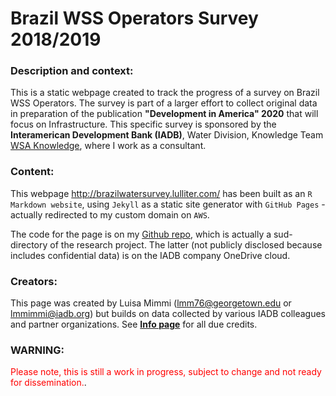 # Brazil WSS Operators Survey 2018/2019


### Description and context: 
This is a static webpage created to track the progress of a survey on Brazil WSS Operators. The survey is part of a larger effort to collect original data in preparation of the publication **"Development in America" 2020** that will focus on Infrastructure. This specific survey is sponsored by the **Interamerican Development Bank (IADB)**, Water Division, Knowledge Team  [WSA Knowledge](https://idbg.sharepoint.com/sites/WSAknowledge), where I work as a consultant. 


### Content: 
This webpage http://brazilwatersurvey.lulliter.com/ has been built as an `R Markdown website`, using `Jekyll` as a static site generator with `GitHub Pages` - actually redirected to my custom domain on `AWS`. 

The code for the page is on my [Github repo](https://github.com/Lulliter/BrazilWaterSurvey), which is actually a sud-directory of the research project. The latter (not publicly disclosed because includes confidential data) is on the IADB company OneDrive cloud.   

### Creators: 
This page was created by Luisa Mimmi (lmm76@georgetown.edu or lmmimmi@iadb.org) but builds on data collected by various IADB colleagues and partner organizations. See [**Info page**](http://brazilwatersurvey.lulliter.com/info.html) for all due credits. 

### WARNING: 
<span style="color:red">Please note, this is still a work in progress, subject to change and not ready for dissemination.</span>.

